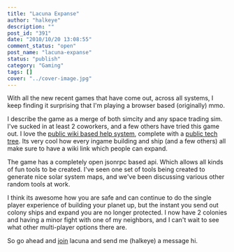 ```yaml
---
title: "Lacuna Expanse"
author: "halkeye"
description: ""
post_id: "391"
date: "2010/10/20 13:08:55"
comment_status: "open"
post_name: "lacuna-expanse"
status: "publish"
category: "Gaming"
tags: []
cover: "../cover-image.jpg"
---
```


With all the new recent games that have come out, across all systems, I keep finding it surprising that I'm playing a browser based (originally) mmo.

I describe the game as a merge of both simcity and any space trading sim. I've sucked in at least 2 coworkers, and a few others have tried this game out. I love the [public wiki based help system](https://community.lacunaexpanse.com/wiki), complete with a [public tech tree](https://community.lacunaexpanse.com/wiki/tech-tree). Its very cool how every ingame building and ship (and a few others) all make sure to have a wiki link which people can expand.

The game has a completely open jsonrpc based api. Which allows all kinds of fun tools to be created. I've seen one set of tools being created to generate nice solar system maps, and we've been discussing various other random tools at work.

I think its awesome how you are safe and can continue to do the single player experience of building your planet up, but the instant you send out colony ships and expand you are no longer protected. I now have 2 colonies and having a minor fight with one of my neighbors, and I can't wait to see what other multi-player options there are.

So go ahead and [join](https://us1.lacunaexpanse.com/#referral=3989a52e-cbfb-35db-8592-e46f0bf902fa) lacuna and send me (halkeye) a message hi.

